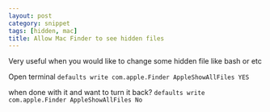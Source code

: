 ```yaml
---
layout: post
category: snippet
tags: [hidden, mac]
title: Allow Mac Finder to see hidden files
---
```


<p>Very useful when you would like to change some hidden file like bash or etc</p>

<p>Open terminal
	<code class="prettyprint">defaults write com.apple.Finder AppleShowAllFiles YES</code>	
</p>

<p>when done with it and want to turn it back?
	<code class="prettyprint">defaults write com.apple.Finder AppleShowAllFiles No</code>	
</p>

